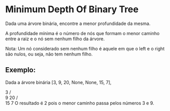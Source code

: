 # Minimum Depth Of Binary Tree

Dada uma árvore binária, encontre a menor profundidade da mesma.

A profundidade mínima é o número de nós que formam o menor caminho entre a raiz e o nó sem nenhum filho da árvore.

Nota: Um nó considerado sem nenhum filho é aquele em que o left e o right são nulos, ou seja, não tem nenhum filho.

## Exemplo:
Dada a árvore binária [3, 9, 20, None, None, 15, 7],

  3
 / \
9  20
  /  \
 15   7
O resultado é 2 pois o menor caminho passa pelos números 3 e 9.